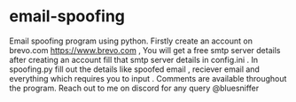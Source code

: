 # email-spoofing
Email spoofing program using python. 
Firstly create an account on brevo.com https://www.brevo.com , 
You will get a free smtp server details after creating an  account
fill that smtp server details in config.ini . 
In spoofing.py fill out the details like spoofed email , reciever email and everything which requires you to input . 
Comments are available throughout the program.
Reach out to me on discord for any query  @bluesniffer
